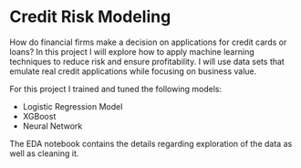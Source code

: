 # Credit Risk Modeling

How do financial firms make a decision on applications for credit cards or loans? In this project I will explore how to apply machine learning techniques to reduce risk and ensure profitability. I will use data sets that emulate real credit applications while focusing on business value.

For this project I trained and tuned the following models:

- Logistic Regression Model
- XGBoost
- Neural Network

The EDA notebook contains the details regarding exploration of the data as well as cleaning it.


